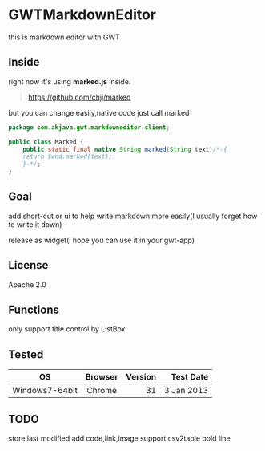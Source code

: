 GWTMarkdownEditor
=================

this is markdown editor with GWT

Inside
------
right now it's using **marked.js** inside.

>https://github.com/chjj/marked

but you can change easily,native code just call marked

```java
package com.akjava.gwt.markdowneditor.client;

public class Marked {
	public static final native String marked(String text)/*-{
	return $wnd.marked(text);
	}-*/;
}
```


Goal
-------
add short-cut or ui to help write markdown more easily(I usually forget how to write it down)

release as widget(i hope you can use it in your gwt-app)

License
-------
Apache 2.0

Functions
----
only support title control by ListBox

Tested
------
| OS| Browser| Version|Test Date|
| ------------- |:-------------:| -----:|-----:|
| Windows7-64bit      | Chrome| 31 |3 Jan 2013|

TODO
----
store last modified
add code,link,image
support csv2table
bold
line
